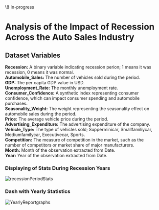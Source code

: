 \8 In-progress

# Analysis of the Impact of Recession Across the Auto Sales Industry

## Dataset Variables     

**Recession:** A binary variable indicating recession perion; 1 means it was recession, 0 means it was normal.   
**Automobile_Sales:** The number of vehicles sold during the period.   
**GDP:** The per capita GDP value in USD.   
**Unemployment_Rate:** The monthly unemployment rate.   
**Consumer_Confidence:** A synthetic index representing consumer confidence, which can impact consumer spending and automobile purchases.   
**Seasonality_Weight:** The weight representing the seasonality effect on automobile sales during the period.   
**Price:** The average vehicle price during the period.   
**Advertising_Expenditure:** The advertising expenditure of the company.   
**Vehicle_Type:** The type of vehicles sold; Supperminicar, Smallfamiliycar, Mediumfamilycar, Executivecar, Sports.   
**Competition:** The measure of competition in the market, such as the number of competitors or market share of major manufacturers.   
**Month:** Month of the observation extracted from Date.   
**Year:** Year of the observation extracted from Date.   


### Displaying of Stats During Recession Years
![recessionPeriodStats](https://github.com/ocardec/mydatasciportfolio/assets/61342187/0fb1750b-e366-44d3-a9ea-08114143201d)


### Dash with Yearly Statistics
![YearlyReportgraphs](https://github.com/ocardec/mydatasciportfolio/assets/61342187/75cf8866-0ec5-4e57-818d-8d3e91a21cbe)
